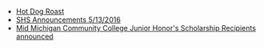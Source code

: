 * [Hot Dog Roast ](_posts/hotdogroast.md)
* [SHS Announcements 5/13/2016](_posts/shs_announcements-05102016.md)
* [Mid Michigan Community College Junior Honor's Scholarship Recipients announced](_posts/2016-05-14-mid-michigan-community-college-junior-honors-scholarship-recipients-announced.md)